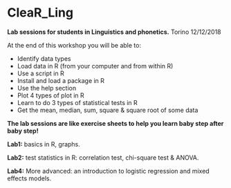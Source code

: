 # CleaR_Ling


**Lab sessions for students in Linguistics and phonetics.**
Torino 12/12/2018

At the end of this workshop you will be able to:
- Identify data types
- Load data in R (from your computer and from within R)
- Use a script in R
- Install and load a package in R
- Use the help section
- Plot 4 types of plot in R
- Learn to do 3 types of statistical tests in R
- Get the mean, median, sum, square & square root of some data

**The lab sessions are like exercise sheets to help you learn baby step after baby step!**

**Lab1:** basics in R, graphs.

**Lab2:** test statistics in R: correlation test, chi-square test & ANOVA.

**Lab4:** More advanced: an introduction to logistic regression and mixed effects models. 
